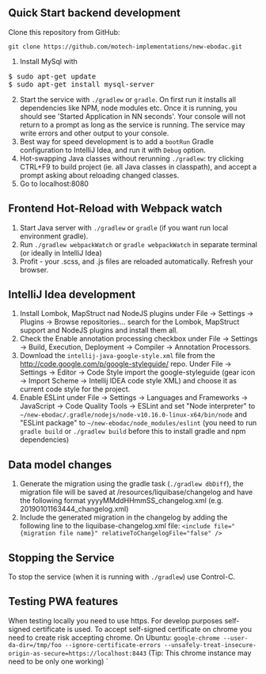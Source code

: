 ## Quick Start backend development
Clone this repository from GitHub:
 ```shell
 git clone https://github.com/motech-implementations/new-ebodac.git
 ```
1. Install MySql with
<pre>
$ sudo apt-get update
$ sudo apt-get install mysql-server
</pre>

2. Start the service with `./gradlew` or `gradle`. On first run it installs all 
dependencies like NPM, node modules etc. Once it is running, you should see 'Started Application in NN seconds'. 
Your console will not return to a prompt as long as the service is running. 
The service may write errors and other output to your console.
3. Best way for speed development is to add a `bootRun` Gradle configuration to IntelliJ Idea, and
run it with `Debug` option.
4. Hot-swapping Java classes without rerunning `./gradlew`: try clicking CTRL+F9 to build project (ie. all Java classes in classpath),
and accept a prompt asking about reloading changed classes.
5. Go to localhost:8080

## Frontend Hot-Reload with Webpack watch
1. Start Java server with `./gradlew` or `gradle` (if you want run local environment gradle).
2. Run `./gradlew webpackWatch` or `gradle webpackWatch` in separate terminal (or ideally in IntelliJ Idea)
3. Profit - your .scss, and .js files are reloaded automatically. Refresh your browser.

## IntelliJ Idea development
1. Install Lombok, MapStruct nad NodeJS plugins under File -> Settings -> Plugins -> Browse repositories... search for the Lombok, MapStruct support and NodeJS plugins and install them all.
2. Check the Enable annotation processing checkbox under File -> Settings -> Build, Execution, Deployment -> Compiler -> Annotation Processors.
3. Download the `intellij-java-google-style.xml` file from the http://code.google.com/p/google-styleguide/ repo. 
Under File -> Settings -> Editor -> Code Style import the google-styleguide (gear icon -> Import Scheme -> Intellij IDEA code style XML) and choose it as current code style for the project.
4. Enable ESLint under File -> Settings -> Languages and Frameworks -> JavaScript -> Code Quality Tools -> ESLint and set "Node interpreter" to `~/new-ebodac/.gradle/nodejs/node-v10.16.0-linux-x64/bin/node` and "ESLint package" to `~/new-ebodac/node_modules/eslint`
(you need to run `gradle build` or `./gradlew build` before this to install gradle and npm dependencies)

## Data model changes
1. Generate the migration using the gradle task (`./gradlew dbDiff`), the migration file will be saved at /resources/liquibase/changelog and have the following format yyyyMMddHHmmSS_changelog.xml (e.g. 20190101163444_changelog.xml)
2. Include the generated migration in the changelog by adding the following line to the liquibase-changelog.xml file: `<include file="{migration file name}" relativeToChangelogFile="false" />`

## Stopping the Service
To stop the service (when it is running with `./gradlew`) use Control-C.

## Testing PWA features
When testing locally you need to use https. For develop purposes self-signed certificate is used.
To accept self-signed certificate on chrome you need to create risk accepting chrome. 
On Ubuntu: `google-chrome --user-da-dir=/tmp/foo --ignore-certificate-errors --unsafely-treat-insecure-origin-as-secure=https://localhost:8443`
(Tip: This chrome instance may need to be only one working)
`
